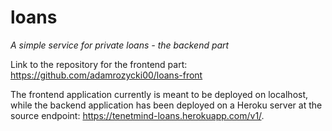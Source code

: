 # loans
*A simple service for private loans - the backend part*

Link to the repository for the frontend part:
https://github.com/adamrozycki00/loans-front

The frontend application currently is meant to be deployed on localhost, while the backend application has been deployed on a Heroku server at the source endpoint: https://tenetmind-loans.herokuapp.com/v1/.
